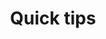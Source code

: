 ---
title: Quick tips
description: Uncover hidden secrets to speed up your day to day tasks in ServiceNow.
image:
comments: false

# Badge style
style:
    background: "#2a9d8f"
    color: "#fff"
---